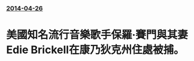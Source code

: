 ### [2014-04-26](/news/2014/04/26/index.md)

##### 
#  美國知名流行音樂歌手保羅·賽門與其妻Edie Brickell在康乃狄克州住處被捕。



